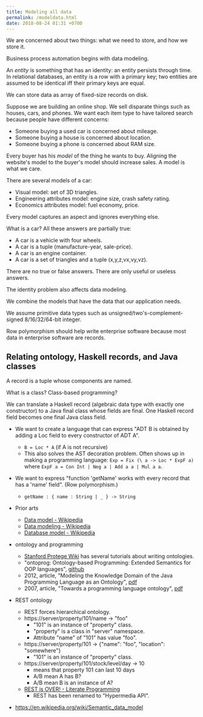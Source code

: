 ```yaml
---
title: Modeling all data
permalink: /modeldata.html
date: 2018-08-24 01:31 +0700
---
```


We are concerned about two things: what we need to store, and how we store it.

Business process automation begins with data modeling.

An *entity* is something that has an identity:
an entity persists through time.
In relational databases, an entity is a row with a primary key;
two entities are assumed to be identical iff their primary keys are equal.

We can store data as array of fixed-size records on disk.

Suppose we are building an online shop.
We sell disparate things such as houses, cars, and phones.
We want each item type to have tailored search
because people have different concerns:

- Someone buying a used car is concerned about mileage.
- Someone buying a house is concerned about location.
- Someone buying a phone is concerned about RAM size.

Every buyer has his *model* of the thing he wants to buy.
Aligning the website's model to the buyer's model should increase sales.
A model is what we care.

There are several models of a car:

- Visual model: set of 3D triangles.
- Engineering attributes model: engine size, crash safety rating.
- Economics attributes model: fuel economy, price.

Every model captures an aspect and ignores everything else.

What is a car? All these answers are partially true:

- A car is a vehicle with four wheels.
- A car is a tuple (manufacture-year, sale-price).
- A car is an engine container.
- A car is a set of triangles and a tuple (x,y,z,vx,vy,vz).

There are no true or false answers.
There are only useful or useless answers.

The identity problem also affects data modeling.

We combine the models that have the data that our application needs.

We assume primitive data types such as unsigned/two's-complement-signed 8/16/32/64-bit integer.

Row polymorphism should help write enterprise software because most data in enterprise software are records.

## Relating ontology, Haskell records, and Java classes

A record is a tuple whose components are named.

What is a class? Class-based programming?

We can translate a Haskell record (algebraic data type with exactly one constructor) to a Java final class whose fields are final.
One Haskell record field becomes one final Java class field.

- We want to create a language that can express "ADT B is obtained by adding a Loc field to every constructor of ADT A".
    - `B = Loc * A` (if A is not recursive)
    - This also solves the AST decoration problem.
    Often shows up in making a programming language:
    `Exp = Fix (\ a -> Loc * ExpF a)` where `ExpF a = Con Int | Neg a | Add a a | Mul a a`.
- We want to express "function 'getName' works with every record that has a 'name' field".
(Row polymorphism.)
    - `getName : { name : String | _ } -> String`
- Prior arts
    - [Data model - Wikipedia](https://en.wikipedia.org/wiki/Data_model)
    - [Data modeling - Wikipedia](https://en.wikipedia.org/wiki/Data_modeling)
    - [Database model - Wikipedia](https://en.wikipedia.org/wiki/Database_model)

- ontology and programming
    - [Stanford Protege Wiki](https://protegewiki.stanford.edu/wiki/Main_Page) has several tutorials about writing ontologies.
    - "ontoprog: Ontology-based Programming: Extended Semantics for OOP languages", [github](https://github.com/andreasBihlmaier/ontoprog)
    - 2012, article, "Modeling the Knowledge Domain of the Java Programming Language as an Ontology", [pdf](http://eeyem.eap.gr/wp-content/uploads/2017/06/11_ICWL2012.pdf)
    - 2007, article, "Towards a programming language ontology", [pdf](http://citeseerx.ist.psu.edu/viewdoc/download?doi=10.1.1.82.194&rep=rep1&type=pdf)
- REST ontology
    - REST forces hierarchical ontology.
    - https://server/property/101/name -> "foo"
        - "101" is an instance of "property" class.
        - "property" is a class in "server" namespace.
        - Attribute "name" of "101" has value "foo".
    - https://server/property/101 -> {"name": "foo", "location": "somewhere"}
        - "101" is an instance of "property" class.
    - https://server/property/101/stock/level/day -> 10
        - means that property 101 can last 10 days
        - A/B mean A has B?
        - A/B mean B is an instance of A?
    - [REST is OVER! - Literate Programming](http://blog.steveklabnik.com/posts/2012-02-23-rest-is-over)
        - REST has been renamed to "Hypermedia API".
- https://en.wikipedia.org/wiki/Semantic_data_model
